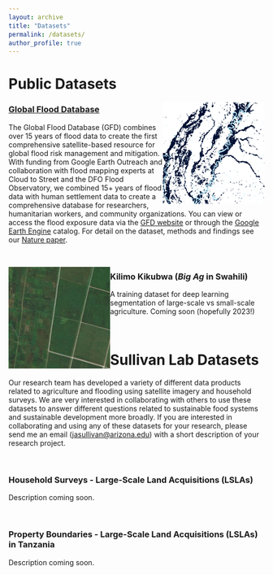 ```yaml
---
layout: archive
title: "Datasets"
permalink: /datasets/
author_profile: true
---
```


# Public Datasets

<img align="right" width="200" height="200" src="../images/data_icons_gfd.png">

### [Global Flood Database](https://global-flood-database.cloudtostreet.ai/)
The Global Flood Database (GFD) combines over 15 years of flood data to create the first comprehensive satellite-based resource for global flood risk management and mitigation. With funding from Google Earth Outreach and collaboration with flood mapping experts at Cloud to Street and the DFO Flood Observatory, we combined 15+ years of flood data with human settlement data to create a comprehensive database for researchers, humanitarian workers, and community organizations. You can view or access the flood exposure data via the [GFD website](https://global-flood-database.cloudtostreet.ai/) or through the [Google Earth Engine](https://developers.google.com/earth-engine/datasets/catalog/GLOBAL_FLOOD_DB_MODIS_EVENTS_V1) catalog. For detail on the dataset, methods and findings see our [Nature paper](https://doi.org/10.1038/s41586-021-03695-w).

&nbsp;
&nbsp;
&nbsp;

<img align="left" width="200" height="200" src="../images/data_icon_kilimokikubwa.png">

### Kilimo Kikubwa (*Big Ag* in Swahili)
A training dataset for deep learning segmentation of large-scale vs small-scale agriculture. Coming soon (hopefully 2023!)

&nbsp;
&nbsp;
&nbsp;

# Sullivan Lab Datasets
Our research team has developed a variety of different data products related to agriculture and flooding using satellite imagery and household surveys. We are very interested in collaborating with others to use these datasets to answer different questions related to sustainable food systems and sustainable development more broadly. If you are interested in collaborating and using any of these datasets for your research, please send me an email (jasullivan@arizona.edu) with a short description of your research project.

&nbsp;
&nbsp;
&nbsp;

### Household Surveys - Large-Scale Land Acquisitions (LSLAs)
Description coming soon.

&nbsp;
&nbsp;
&nbsp;

### Property Boundaries - Large-Scale Land Acquisitions (LSLAs) in Tanzania
Description coming soon.
